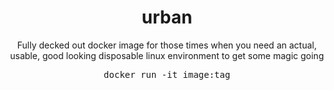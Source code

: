 <h1 align="center">urban</h1>
<p align="center">Fully decked out docker image for those times when you need an actual, usable, good looking disposable linux environment to get some magic going</p>
<p align="center"><kbd>docker run -it image:tag</kbd></p>

